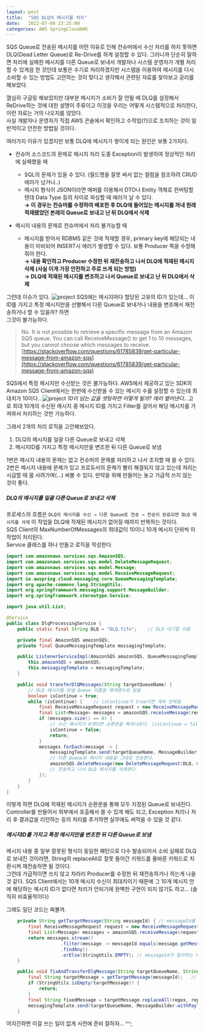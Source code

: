 ```yaml
---
layout: post  
title:  "SQS DLQ의 메시지를 처리"  
date:   2022-07-08 23:25:00  
categories: AWS SpringCloudAWS
---
```


SQS Queue로 전송된 메시지를 어떤 이유로 인해 컨슈머에서 수신 처리를 하지 못하면 DLQ(Dead Letter Queue)로 Re-Drive를 하게 설정할 수 있다.
그러니까 단순히 말하면 처리에 실패한 메시지를 다른 Queue로 보내서 개발자나 시스템 운영자가 개별 처리할 수 있게끔 한 것인데 보통은 수기로 처리하겠지만 시스템을 이용하여 메시지를 다시 소비할 수 있는 방법도 고안하는 것이 맞다고 생각해서 관련된 자료를 찾아보고 궁리를 해보았다.

열심히 구글링 해보았지만 대부분 메시지가 소비가 잘 안될 때 DLQ를 설정해서 ReDrive하는 것에 대한 설명이 주류이고 이것을 우리는 어떻게 시스템적으로 처리한다, 이런 자료는 거의 나오지를 않았다.  
사실 개발자나 운영자가 직접 AWS 콘솔에서 확인하고 수작업(?)으로 조치하는 것이 일반적이고 안전한 방법일 것이다.

여러가지 이유가 있겠지만 보통 DLQ에 메시지가 쌓이게 되는 원인은 보통 2가지다.

- 컨슈머 소스코드의 문제로 메시지 처리 도중 Exception이 발생하여 정상적인 처리에 실패했을 때

  - SQL의 문제가 있을 수 있다. (필드명을 잘못 써서 없는 컬럼을 참조하려 CRUD에러가 났거나..)
  - 메시지 형식이 JSON이라면 매퍼를 이용해서 DTO나 Entity 객체로 컨버팅할텐데 Data Type 등의 차이로 파싱할 때 에러가 날 수 있다.  
    **→ 이 경우는 컨슈머를 수정하여 배포한 후 DLQ에 들어있는 메시지를 꺼내 원래 적재됐었던 본래의 Queue로 보내고 난 뒤 DLQ에서 삭제**
- 메시지 내용의 문제로 컨슈머에서 처리 불가능할 때
  - 메시지를 받아서 RDBMS 같은 것에 적재할 경우, primary key에 해당되는 내용이 미비되어 INSERT시 에러가 발생할 수 있다. 보통 Producer 쪽을 수정해줘야 한다.  
    **→ 내용 확인하고 Producer 수정한 뒤 재전송하고 나서 DLQ에 적재된 메시지 삭제 (사실 이게 가장 안전하고 주로 쓰게 되는 방법)**  
    **→ DLQ에 적재된 메시지를 변조하고 나서 Queue로 보내고 난 뒤 DLQ에서 삭제**

그런데 이슈가 있다.
![project](./../../../../../../../images/20220708/cjWHN.png)
SQS에는 메시지마다 할당된 고유의 ID가 있는데... 이 ID를 가지고 특정 메시지만을 선별해서 다른 Queue로 보내거나 내용을 변조해서 재전송하거나 할 수 있을까? 하면  
그것이 불가능하다.

> No. It is not possible to retrieve a specific message from an Amazon SQS queue. You can call ReceiveMessage() to get 1 to 10 messages, but you cannot choose which messages to receive.  
[https://stackoverflow.com/questions/61785839/get-particular-message-from-amazon-sqs](https://stackoverflow.com/questions/61785839/get-particular-message-from-amazon-sqs)

SQS에서 특정 메시지만 수신받는 것은 불가능하다. AWS에서 제공하고 있는 SDK의 Amazon SQS Client에서는 한번에 수신받을 수 있는 메시지 수를 설정할 수 있는데 최대치가 10이다..
![project](./../../../../../../../images/20220708/1.png)
_10이 넘는 값을 셋팅하면 어떻게 될까? 에러 뱉어낸다.._
고로 최대 10개의 수신된 메시지 중 메시지 ID를 가지고 Filter를 걸어서 해당 메시지를 가져와서 처리하는 것만 가능하다.

그래서 2개의 처리 로직을 고안해보았다.

1. DLQ의 메시지를 일괄 다른 Queue로 보내고 삭제
2. 메시지ID를 가지고 특정 메시지만을 변조한 뒤 다른 Queue로 보냄

1번은 메시지 내용의 문제는 없고 컨슈머의 문제를 처리하고 나서 조치할 때 쓸 수 있다.
2번은 메시지 내용에 문제가 있고 프로듀서의 문제가 빨리 해결되지 않고 있는데 처리는 시급할 때 몸 사려가며(...) 써볼 수 있다.
만약을 위해 만들어는 놓고 가급적 쓰지 않는 것이 좋다.

##### DLQ의 메시지를 일괄 다른 Queue로 보내고 삭제

프로세스의 흐름은 `DLQ의 메시지를 수신 → 다른 Queue로 전송 → 전송이 완료되면 DLQ 메시지를 삭제` 이 작업을 DLQ에 적재된 메시지가 없어질 때까지 반복하는 것이다.  
SQS Client의 MaxNumberOfMessages의 최대값이 10이니 10개 메시지 단위씩 이 작업이 처리된다.  
Service 클래스를 하나 만들고 로직을 작성한다.

```java
import com.amazonaws.services.sqs.AmazonSQS;
import com.amazonaws.services.sqs.model.DeleteMessageRequest;
import com.amazonaws.services.sqs.model.Message;
import com.amazonaws.services.sqs.model.ReceiveMessageRequest;
import io.awspring.cloud.messaging.core.QueueMessagingTemplate;
import org.apache.commons.lang.StringUtils;
import org.springframework.messaging.support.MessageBuilder;
import org.springframework.stereotype.Service;

import java.util.List;

@Service
public class DlqProcessingService {
    public static final String DLQ = "DLQ.fifo";    // DLQ 대기열 이름

    private final AmazonSQS amazonSQS;
    private final QueueMessagingTemplate messagingTemplate;

    public ListenerServiceImpl(AmazonSQS amazonSQS, QueueMessagingTemplate messagingTemplate) {
        this.amazonSQS = amazonSQS;
        this.messagingTemplate = messagingTemplate;
    }

    public void transferDlQMessages(String targetQueueName) {   
		// DLQ 메시지를 보낼 Queue 이름을 매개변수로 받음
        boolean isContinue = true;
        while (isContinue) {    // isContinue가 true이면 계속 반복됨
            final ReceiveMessageRequest request = new ReceiveMessageRequest(DLQ).withMaxNumberOfMessages(10);
            final List<Message> messages = amazonSQS.receiveMessage(request).getMessages();     // DLQ에서 메시지 수신 (최대 10개)
            if (messages.size() == 0) {
				// 수신 메시지가 0개이면 순환문을 빠져나온다. (isContinue = false)
                isContinue = false;
                return;
            }
            messages.forEach(message -> {
                messagingTemplate.send(targetQueueName, MessageBuilder.withPayload(message.getBody()).build()); 
				// 다른 Queue로 메시지 내용을 그대로 전송한다.
                amazonSQS.deleteMessage(new DeleteMessageRequest(DLQ, message.getReceiptHandle()));             
				// 전송하고 나서 DLQ 메시지를 삭제한다.
            });
        }
    }
}
```

이렇게 하면 DLQ에 적재된 메시지가 순환문을 통해 모두 지정된 Queue로 보내진다.
Controller를 만들어서 외부에서 호출해서 쓸 수 있게 해도 되고, Exception 처리나 처리 후 결과값을 리턴하는 등의 처리를 추가하면 실무에도 써먹을 수 있을 것 같다.

##### 메시지ID를 가지고 특정 메시지만을 변조한 뒤 다른 Queue로 보냄

메시지 내용 중 일부 잘못된 형식이 동일한 패턴으로 다수 발송되어서 소비 실패로 DLQ로 보내진 것이라면, String의 replaceAll로 잘못 들어간 키워드를 올바른 키워드로 치환시켜 재전송하면 될 것이다.  
그런데 가급적이면 쓰지 않고 차라리 Producer를 수정한 뒤 재전송하거나 하는게 나을 것 같다. SQS Client에서는 10개 메시지 수신이 최대치이기 때문에 그 10개 메시지 안에 해당하는 메시지 ID가 없다면 처리가 안되기에 완벽한 구현이 되지 않기도 하고... (솔직히 비효율적이다)

그래도 일단 코드는 짜볼까.

```java
    private String getTargetMessage(String messageId) { // messageId를 매개변수로 받아 Id가 일치하는 메시지를 리턴한다.
        final ReceiveMessageRequest request = new ReceiveMessageRequest(DLQ).withMaxNumberOfMessages(10);
        final List<Message> messages = amazonSQS.receiveMessage(request).getMessages();     // DLQ에서 메시지 수신 (최대 10개)
        return messages.stream()
                    .filter(message -> messageId.equals(message.getMessageId()))
                    .findAny()
                    .orElse(StringUtils.EMPTY); // messageId가 일치하는 메시지가 없으면 빈 String ""을 반환한다.
    }

    public void fixAndTransferDlqMessage(String targetQueueName, String messageId, String regex, String replacement) {
        final String targetMessage = getTargetMessage(messageId);   // Id가 일치하는 메시지를 가져옴
        if (StringUtils.isEmpty(targetMessage)) {
            return;
        }
        final String fixedMessage = targetMessage.replaceAll(regex, replacement);   // replaceAll 로 메시지 내용 중 특정 키워드를 다른 키워드로 치환
        messagingTemplate.send(targetQueueName, MessageBuilder.withPayload(fixedMessage).build());  // 변조한 메시지를 다른 Queue로 전송
    }
```

어지간하면 이걸 쓰는 일이 없게 사전에 준비 잘하자... ^^;
